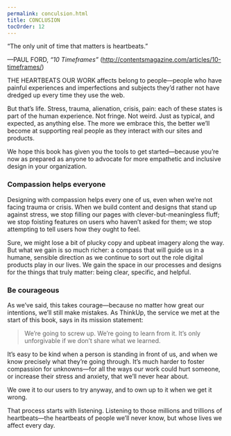 ```yaml
---
permalink: conculsion.html
title: CONCLUSION
tocOrder: 12
---
```

“The only unit of time that matters is heartbeats.”

—PAUL FORD, *“10 Timeframes”* (<http://contentsmagazine.com/articles/10-timeframes/>)

THE HEARTBEATS OUR WORK affects belong to people—people who have painful experiences and imperfections and subjects they’d rather not have dredged up every time they use the web.

But that’s life. Stress, trauma, alienation, crisis, pain: each of these states is part of the human experience. Not fringe. Not weird. Just as typical, and expected, as anything else. The more we embrace this, the better we’ll become at supporting real people as they interact with our sites and products.

We hope this book has given you the tools to get started—because you’re now as prepared as anyone to advocate for more empathetic and inclusive design in your organization.

### Compassion helps everyone

Designing with compassion helps every one of us, even when we’re not facing trauma or crisis. When we build content and designs that stand up against stress, we stop filling our pages with clever-but-meaningless fluff; we stop foisting features on users who haven’t asked for them; we stop attempting to tell users how they ought to feel.

Sure, we might lose a bit of plucky copy and upbeat imagery along the way. But what we gain is so much richer: a compass that will guide us in a humane, sensible direction as we continue to sort out the role digital products play in our lives. We gain the space in our processes and designs for the things that truly matter: being clear, specific, and helpful.

### Be courageous

As we’ve said, this takes courage—because no matter how great our intentions, we’ll still make mistakes. As ThinkUp, the service we met at the start of this book, says in its mission statement:

> We’re going to screw up. We’re going to learn from it. It’s only unforgivable if we don’t share what we learned.

It’s easy to be kind when a person is standing in front of us, and when we know precisely what they’re going through. It’s much harder to foster compassion for unknowns—for all the ways our work could hurt someone, or increase their stress and anxiety, that we’ll never hear about.

We owe it to our users to try anyway, and to own up to it when we get it wrong.

That process starts with listening. Listening to those millions and trillions of heartbeats—the heartbeats of people we’ll never know, but whose lives we affect every day.

